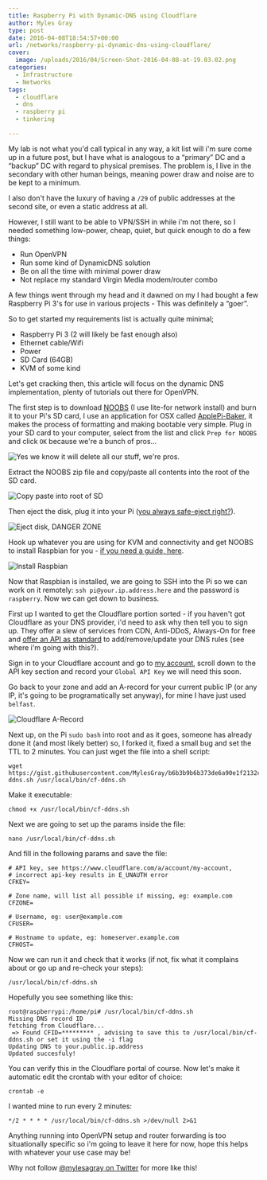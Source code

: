 ```yaml
---
title: Raspberry Pi with Dynamic-DNS using Cloudflare
author: Myles Gray
type: post
date: 2016-04-08T18:54:57+00:00
url: /networks/raspberry-pi-dynamic-dns-using-cloudflare/
cover:
  image: /uploads/2016/04/Screen-Shot-2016-04-08-at-19.03.02.png
categories:
  - Infrastructure
  - Networks
tags:
  - cloudflare
  - dns
  - raspberry pi
  - tinkering

---
```

My lab is not what you'd call typical in any way, a kit list will i'm sure come up in a future post, but I have what is analogous to a &#8220;primary&#8221; DC and a &#8220;backup&#8221; DC with regard to physical premises. The problem is, I live in the secondary with other human beings, meaning power draw and noise are to be kept to a minimum.

I also don't have the luxury of having a `/29` of public addresses at the second site, or even a static address at all.

However, I still want to be able to VPN/SSH in while i'm not there, so I needed something low-power, cheap, quiet, but quick enough to do a few things:

  * Run OpenVPN
  * Run some kind of DynamicDNS solution
  * Be on all the time with minimal power draw
  * Not replace my standard Virgin Media modem/router combo

A few things went through my head and it dawned on my I had bought a few Raspberry Pi 3's for use in various projects - This was definitely a &#8220;goer&#8221;.

So to get started my requirements list is actually quite minimal;

  * Raspberry Pi 3 (2 will likely be fast enough also)
  * Ethernet cable/Wifi
  * Power
  * SD Card (64GB)
  * KVM of some kind

Let's get cracking then, this article will focus on the dynamic DNS implementation, plenty of tutorials out there for OpenVPN.

The first step is to download [NOOBS][1] (I use lite-for network install) and burn it to your Pi's SD card, I use an application for OSX called [ApplePi-Baker][2], it makes the process of formatting and making bootable very simple. Plug in your SD card to your computer, select from the list and click `Prep for NOOBS` and click `OK` because we're a bunch of pros&#8230;

![Yes we know it will delete all our stuff, we're pros.][3] 

Extract the NOOBS zip file and copy/paste all contents into the root of the SD card.

![Copy paste into root of SD][4] 

Then eject the disk, plug it into your Pi ([you always safe-eject right?][5]).

![Eject disk, DANGER ZONE][6] 

Hook up whatever you are using for KVM and connectivity and get NOOBS to install Raspbian for you - [if you need a guide, here][7].

![Install Raspbian][8] 

Now that Raspbian is installed, we are going to SSH into the Pi so we can work on it remotely: `ssh pi@your.ip.address.here` and the password is `raspberry`. Now we can get down to business.

First up I wanted to get the Cloudflare portion sorted - if you haven't got Cloudflare as your DNS provider, i'd need to ask why then tell you to sign up. They offer a slew of services from CDN, Anti-DDoS, Always-On for free and [offer an API as standard][9] to add/remove/update your DNS rules (see where i'm going with this?).

Sign in to your Cloudflare account and go to [my account][10], scroll down to the API key section and record your `Global API Key` we will need this soon.

Go back to your zone and add an A-record for your current public IP (or any IP, it's going to be programatically set anyway), for mine I have just used `belfast`.

![Cloudflare A-Record][11] 

Next up, on the Pi `sudo bash` into root and as it goes, someone has already done it (and most likely better) so, I forked it, fixed a small bug and set the TTL to 2 minutes. You can just wget the file into a shell script:

    wget https://gist.githubusercontent.com/MylesGray/b6b3b9b6b373de6a90e1f2132cccfade/raw/abda700b0dd5a4eb68c64727b1c2a98da284891b/cf-ddns.sh /usr/local/bin/cf-ddns.sh
    

Make it executable:

    chmod +x /usr/local/bin/cf-ddns.sh
    

Next we are going to set up the params inside the file:

    nano /usr/local/bin/cf-ddns.sh
    

And fill in the following params and save the file:

    # API key, see https://www.cloudflare.com/a/account/my-account,
    # incorrect api-key results in E_UNAUTH error
    CFKEY=
    
    # Zone name, will list all possible if missing, eg: example.com
    CFZONE=
    
    # Username, eg: user@example.com
    CFUSER=
    
    # Hostname to update, eg: homeserver.example.com
    CFHOST=
    

Now we can run it and check that it works (if not, fix what it complains about or go up and re-check your steps):

    /usr/local/bin/cf-ddns.sh
    

Hopefully you see something like this:

    root@raspberrypi:/home/pi# /usr/local/bin/cf-ddns.sh
    Missing DNS record ID
    fetching from Cloudflare...
     => Found CFID=********* , advising to save this to /usr/local/bin/cf-ddns.sh or set it using the -i flag
    Updating DNS to your.public.ip.address
    Updated succesfuly!
    

You can verify this in the Cloudflare portal of course. Now let's make it automatic edit the crontab with your editor of choice:

    crontab -e
    

I wanted mine to run every 2 minutes:

    */2 * * * * /usr/local/bin/cf-ddns.sh >/dev/null 2>&1
    

Anything running into OpenVPN setup and router forwarding is too situationally specific so i'm going to leave it here for now, hope this helps with whatever your use case may be!

Why not follow [@mylesagray on Twitter][12] for more like this!

 [1]: https://www.raspberrypi.org/downloads/noobs/
 [2]: http://www.tweaking4all.com/hardware/raspberry-pi/macosx-apple-pi-baker/
 [3]: /uploads/2016/04/Screen-Shot-2016-04-08-at-18.05.32.png
 [4]: /uploads/2016/04/Screen-Shot-2016-04-08-at-18.08.34.png
 [5]: https://www.youtube.com/watch?v=RRU3I_o1vLc
 [6]: /uploads/2016/04/Screen-Shot-2016-04-08-at-18.09.13.png
 [7]: https://www.raspberrypi.org/documentation/installation/noobs.md
 [8]: /uploads/2016/04/IMG_0530.jpg
 [9]: https://api.cloudflare.com/#requests
 [10]: https://www.cloudflare.com/a/account/my-account
 [11]: /uploads/2016/04/Screen-Shot-2016-04-08-at-19.03.02.png
 [12]: https://twitter.com/mylesagray